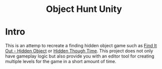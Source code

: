 <h1 align="center">
  Object Hunt Unity
</h1>

# Intro
This is an attemp to recreate a finding hidden object game such as [Find It Out - Hidden Object](https://play.google.com/store/apps/details?id=find.out.hidden.objects.seek.puzzle.games.free) or [Hidden Though Time](https://play.google.com/store/apps/details?id=com.CrazyMonkeyStudios.Hidden&hl=en_US). This project does not only have gameplay logic but also provide you with an editor tool for creating multiple levels for the game in a short amount of time.
